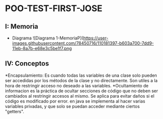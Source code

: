 # POO-TEST-FIRST-JOSE
## I: Memoria
* Diagrama
![Diagrama 1-MemoriaP](https://user-images.githubusercontent.com/78450716/110181397-b603a700-7dd9-11eb-8a7b-e68e3c5be1f7.png
## IV: Conceptos
*Encapsulamiento: Es cuando todas las variables de una clase solo pueden ser accedidas por los métodos de la clase y no directamente.
Son utiles a la hora de restringir acceso no deseado a las variables.
*Ocultamiento de informacion es la práctica de ocultar secciones de código que no deben ser cambiados al restringir accesos al mismo. Se aplica para evitar daños si el código es modificado por error. en java se implementa al hacer varias variables privadas, y que solo se puedan acceder mediante ciertos "getters".
